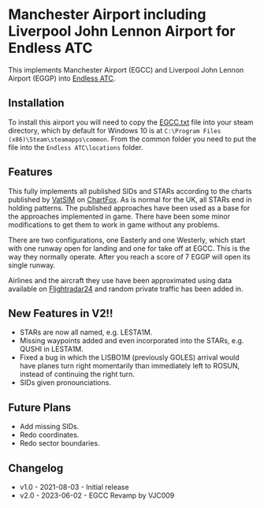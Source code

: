 # Manchester Airport including Liverpool John Lennon Airport for Endless ATC

This implements Manchester Airport (EGCC) and Liverpool John Lennon Airport (EGGP) into [Endless ATC](https://steamcommunity.com/app/666610).

## Installation
To install this airport you will need to copy the [EGCC.txt](./EGCC.txt) file into your steam directory, which by default for Windows 10 is at `C:\Program Files (x86)\Steam\steamapps\common`. From the common folder you need to put the file into the `Endless ATC\locations` folder.

## Features

This fully implements all published SIDs and STARs according to the charts published by [VatSIM](https://www.vatsim.uk/) on [ChartFox](https://chartfox.org/EGCC). As is normal for the UK, all STARs end in holding patterns. The published approaches have been used as a base for the approaches implemented in game. There have been some minor modifications to get them to work in game without any problems.

There are two configurations, one Easterly and one Westerly, which start with one runway open for landing and one for take off at EGCC. This is the way they normally operate. After you reach a score of 7 EGGP will open its single runway.

Airlines and the aircraft they use have been approximated using data available on [Flightradar24](https://www.flightradar24.com/data/airports/man) and random private traffic has been added in.

## New Features in V2!!

- STARs are now all named, e.g. LESTA1M.
- Missing waypoints added and even incorporated into the STARs, e.g. QUSHI in LESTA1M.
- Fixed a bug in which the LISBO1M (previously GOLES) arrival would have planes turn right momentarily than immediately left to ROSUN, instead of continuing the right turn.
- SIDs given pronounciations.

## Future Plans

- Add missing SIDs.
- Redo coordinates.
- Redo sector boundaries.

## Changelog

* v1.0 - 2021-08-03 - Initial release
* v2.0 - 2023-06-02 - EGCC Revamp by VJC009